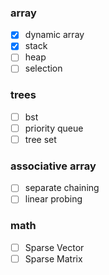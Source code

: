 ### array
- [x] dynamic array
- [x] stack
- [ ] heap
- [ ] selection

### trees
- [ ] bst
- [ ] priority queue
- [ ] tree set

### associative array
- [ ] separate chaining
- [ ] linear probing

### math
- [ ] Sparse Vector
- [ ] Sparse Matrix
